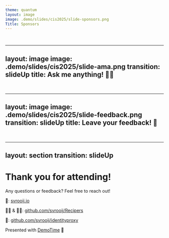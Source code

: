 ```yaml
---
theme: quantum
layout: image
image: .demo/slides/cis2025/slide-sponsors.png
Title: Sponsors
---
```


&nbsp;

---
layout: image
image: .demo/slides/cis2025/slide-ama.png
transition: slideUp
title: Ask me anything! 🙋‍♂️
---

&nbsp;

---
layout: image
image: .demo/slides/cis2025/slide-feedback.png
transition: slideUp
title: Leave your feedback! 📝
---

&nbsp;

---
layout: section
transition: slideUp
---

# Thank you for attending!

Any questions or feedback? Feel free to reach out!

📖: [svrooij.io](https://svrooij.io)

🧑‍🏫 & 🧑‍💻: [github.com/svrooij/Recipers](https://github.com/svrooij/Recipers)

🔑: [github.com/svrooij/identityproxy](https://github.com/svrooij/identityproxy)

Presented with [DemoTime](https://demotime.show) 🎥
